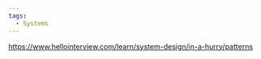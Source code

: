 ```yaml
---
tags:
  - Systems
---
```


<https://www.hellointerview.com/learn/system-design/in-a-hurry/patterns>

